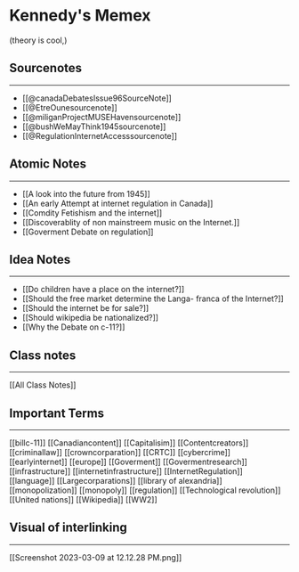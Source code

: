 # Kennedy's Memex
(theory is cool,)
## Sourcenotes
--- 
* [[@canadaDebatesIssue96SourceNote]]
* [[@EtreOunesourcenote]]
* [[@miliganProjectMUSEHavensourcenote]]
* [[@bushWeMayThink1945sourcenote]]
* [[@RegulationInternetAccesssourcenote]]

## Atomic Notes 
---
* [[A look into the future from 1945]]
* [[An early Attempt at internet regulation in Canada]]
* [[Comdity Fetishism and the internet]]
* [[Discoverablity of non mainstreem music on the Internet.]]
* [[Goverment Debate on regulation]]



## Idea Notes
---
* [[Do children have a place on the internet?]]
* [[Should the free market determine the Langa- franca of the Internet?]]
* [[Should the internet be for sale?]]
* [[Should wikipedia be nationalized?]]
* [[Why the Debate on c-11?]]


## Class notes 
---
[[All Class Notes]]

## Important Terms
--- 
[[billc-11]]
[[Canadiancontent]]
[[Capitalisim]]
[[Contentcreators]]
[[criminallaw]]
[[crowncorparation]]
[[CRTC]]
[[cybercrime]]
[[earlyinternet]]
[[europe]]
[[Goverment]]
[[Govermentresearch]]
[[infrastructure]]
[[internetinfrastructure]]
[[InternetRegulation]]
[[language]]
[[Largecorparations]]
[[library of alexandria]]
[[monopolization]]
[[monopoly]]
[[regulation]]
[[Technological revolution]]
[[United nations]]
[[Wikipedia]]
[[WW2]]

## Visual of interlinking 
---
[[Screenshot 2023-03-09 at 12.12.28 PM.png]]